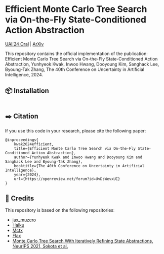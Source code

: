 # Efficient Monte Carlo Tree Search via On-the-Fly State-Conditioned Action Abstraction

[UAI'24 Oral](https://openreview.net/forum?id=UvDsWevxUI) | [ArXiv](https://arxiv.org/abs/2406.00614)

This repository contains the official implementation of the publication:
Efficient Monte Carlo Tree Search via On-the-Fly State-Conditioned Action Abstraction, Yunhyeok Kwak, Inwoo Hwang, Dooyoung Kim, Sanghack Lee, Byoung-Tak Zhang, The 40th Conference on Uncertainty in Artificial Intelligence, 2024.


## 📦 Installation

```bash

```


## ✒️ Citation

If you use this code in your research, please cite the following paper:

```
@inproceedings{
    kwak2024efficient,
    title={Efficient Monte Carlo Tree Search via On-the-Fly State-Conditioned Action Abstraction},
    author={Yunhyeok Kwak and Inwoo Hwang and Dooyoung Kim and Sanghack Lee and Byoung-Tak Zhang},
    booktitle={The 40th Conference on Uncertainty in Artificial Intelligence},
    year={2024},
    url={https://openreview.net/forum?id=UvDsWevxUI}
}
```

## 📖 Credits

This repository is based on the following repositories:

- [jax_muzero](https://github.com/Hwhitetooth/jax_muzero)
- [Haiku](https://github.com/google-deepmind/dm-haiku)
- [Mctx](https://github.com/google-deepmind/mctx)
- [Flax](https://github.com/google/flax)
- [Monte Carlo Tree Search With Iteratively Refining State Abstractions, NeurIPS 2021, Sokota et al.](https://proceedings.neurips.cc/paper/2021/hash/9b0ead00a217ea2c12e06a72eec4923f-Abstract.html)